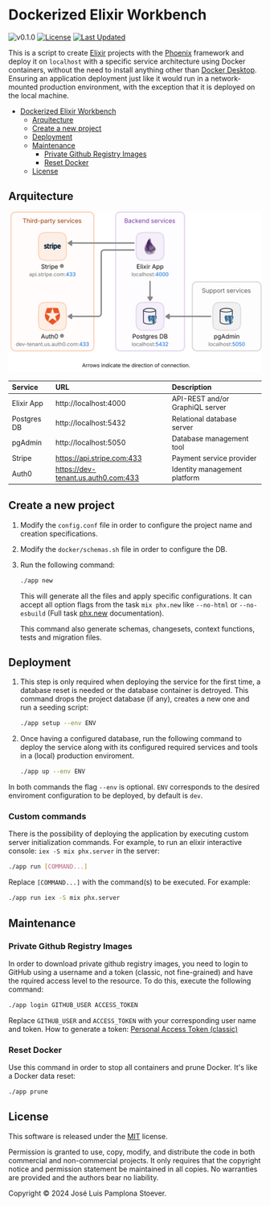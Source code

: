 <!-- markdownlint-disable MD033 -->
<!-- markdownlint-disable MD034 -->

# Dockerized Elixir Workbench

![v0.1.0](https://img.shields.io/badge/version-0.1.0-white.svg?style=flat-square&color=lightgray)
[![License](https://img.shields.io/github/license/JosePamplona/Dockerized-Elixir-Workbench?style=flat-square)](https://github.com/JosePamplona/Dockerized-Elixir-Workbench/blob/main/LICENSE.md)
[![Last Updated](https://img.shields.io/github/last-commit/JosePamplona/Dockerized-Elixir-Workbench.svg?style=flat-square)](https://github.com/JosePamplona/Dockerized-Elixir-Workbench/commits/main)

This is a script to create [Elixir](https://elixir-lang.org/) projects with the [Phoenix](https://www.phoenixframework.org/) framework and deploy it on `localhost` with a specific service architecture using Docker containers, without the need to install anything other than [Docker Desktop](https://www.docker.com/products/docker-desktop/). Ensuring an application deployment just like it would run in a network-mounted production environment, with the exception that it is deployed on the local machine.

- [Dockerized Elixir Workbench](#dockerized-elixir-workbench)
  - [Arquitecture](#arquitecture)
  - [Create a new project](#create-a-new-project)
  - [Deployment](#deployment)
  - [Maintenance](#maintenance)
    - [Private Github Registry Images](#private-github-registry-images)
    - [Reset Docker](#reset-docker)
  - [License](#license)

## Arquitecture

<p align="center"><img alt="arquitecture diagram" src="assets/arq.svg"></p>

| Service  | URL | Description |
| :-- | :-- | :-- |
| Elixir App  | http://localhost:4000 | API-REST and/or GraphiQL server |
| Postgres DB | http://localhost:5432 | Relational database server |
| pgAdmin     | http://localhost:5050 | Database management tool |
| Stripe      | https://api.stripe.com:433 | Payment service provider |
| Auth0       | https://dev-tenant.us.auth0.com:433 | Identity management platform |

## Create a new project

1. Modify the `config.conf` file in order to configure the project name and creation specifications.

2. Modify the `docker/schemas.sh` file in order to configure the DB.

3. Run the following command:

    ```sh
    ./app new
    ```

    This will generate all the files and apply specific configurations.
    It can accept all option flags from the task `mix phx.new` like `--no-html` or `--no-esbuild` (Full task [phx.new](https://hexdocs.pm/phoenix/Mix.Tasks.Phx.New.html) documentation).

    This command also generate schemas, changesets, context functions, tests and migration files.

## Deployment

1. This step is only required when deploying the service for the first time, a database reset is needed or the database container is detroyed. This command drops the project database (if any), creates a new one and run a seeding script:

    ```sh
    ./app setup --env ENV
    ```

1. Once having a configured database, run the following command to deploy the service along with its configured required services and tools in a (local) production enviroment.

    ```sh
    ./app up --env ENV
    ```

In both commands the flag `--env` is optional. `ENV` corresponds to the desired enviroment configuration to be deployed, by default is `dev`.

### Custom commands <!-- omit in toc -->

There is the possibility of deploying the application by executing custom server initialization commands. For example, to run an elixir interactive console: `iex -S mix phx.server` in the server:

```sh
./app run [COMMAND...]
```

Replace `[COMMAND...]` with the command(s) to be executed. For example:

```sh
./app run iex -S mix phx.server
```

## Maintenance

### Private Github Registry Images

In order to download private github registry images, you need to login to GitHub using a username and a token (classic, not fine-grained) and have the rquired access level to the resource. To do this, execute the following command:

```sh
./app login GITHUB_USER ACCESS_TOKEN
```

Replace `GITHUB_USER` and `ACCESS_TOKEN` with your corresponding user name and token. How to generate a token: [Personal Access Token (classic)](https://docs.github.com/en/authentication/keeping-your-account-and-data-secure/managing-your-personal-access-tokens#creating-a-personal-access-token-classic)

### Reset Docker

Use this command in order to stop all containers and prune Docker. It's like a Docker data reset:

```sh
./app prune
```

## License

This software is released under the [MIT](https://mit-license.org/) license.

Permission is granted to use, copy, modify, and distribute the code in both commercial and non-commercial projects. It only requires that the copyright notice and permission statement be maintained in all copies. No warranties are provided and the authors bear no liability.

Copyright © 2024 José Luis Pamplona Stoever.

